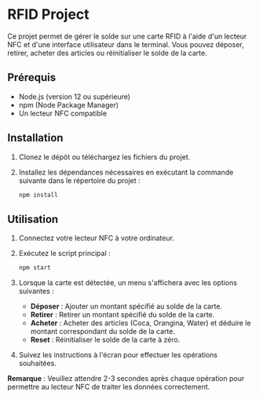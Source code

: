 # RFID Project

Ce projet permet de gérer le solde sur une carte RFID à l'aide d'un lecteur NFC et d'une interface utilisateur dans le terminal. Vous pouvez déposer, retirer, acheter des articles ou réinitialiser le solde de la carte.

## Prérequis

- Node.js (version 12 ou supérieure)
- npm (Node Package Manager)
- Un lecteur NFC compatible

## Installation

1. Clonez le dépôt ou téléchargez les fichiers du projet.
2. Installez les dépendances nécessaires en exécutant la commande suivante dans le répertoire du projet :

    ```sh
    npm install
    ```

## Utilisation

1. Connectez votre lecteur NFC à votre ordinateur.
2. Exécutez le script principal :

    ```sh
    npm start
    ```

3. Lorsque la carte est détectée, un menu s'affichera avec les options suivantes :
    - **Déposer** : Ajouter un montant spécifié au solde de la carte.
    - **Retirer** : Retirer un montant spécifié du solde de la carte.
    - **Acheter** : Acheter des articles (Coca, Orangina, Water) et déduire le montant correspondant du solde de la carte.
    - **Reset** : Réinitialiser le solde de la carte à zéro.

4. Suivez les instructions à l'écran pour effectuer les opérations souhaitées.

**Remarque** : Veuillez attendre 2-3 secondes après chaque opération pour permettre au lecteur NFC de traiter les données correctement.
